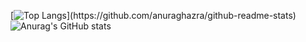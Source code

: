 
 
[![Top Langs](https://github-readme-stats.vercel.app/api/top-langs/?username=Gsuy&layout=compact&langs_count=100&custom_title='Used-Languages')](https://github.com/anuraghazra/github-readme-stats) 
![Anurag's GitHub stats](https://github-readme-stats.vercel.app/api?username=Gsuy&show_icons=true&theme=tokyonight)
